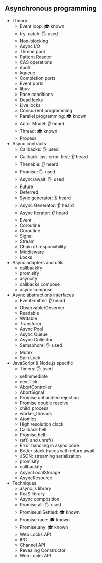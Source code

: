 ## Asynchronous programming

- Theory
  - Event loop: 🎓 known
  - try..catch: 🖐️ used
  - Non-blocking
  - Async I/O
  - Thread pool
  - Pattern Reactor
  - CAS operations
  - epoll
  - kqueue
  - Completion ports
  - Event ports
  - libuv
  - Race conditions
  - Dead locks
  - Live locks
  - Concurrent programming
  - Parallel programming: 🎓 known
  - Actor Model: 👂 heard
  - Thread: 🎓 known
  - Process
- Async contracts
  - Callbacks: 🖐️ used
  - Callback-last-error-first: 👂 heard
  - Thenable: 👂 heard
  - Promise: 🖐️ used
  - Async/await: 🖐️ used
  - Future
  - Deferred
  - Sync generator: 👂 heard
  - Async Generator: 👂 heard
  - Async Iterator: 👂 heard
  - Event
  - Coroutine
  - Goroutine
  - Signal
  - Stream
  - Chain of responsibility
  - Middleware
  - Locks
- Async adapters and utils
  - callbackify
  - promisify
  - asyncify
  - callbacks compose
  - async compose
- Async abstractions interfaces
  - EventEmitter: 👂 heard
  - Observable/Observer
  - Readable
  - Writable
  - Transform
  - Async Pool
  - Async Queue
  - Async Collector
  - Semaphore: 🖐️ used
  - Mutex
  - Spin Lock
- JavaScript & Node.js specific
  - Timers: 🖐️ used
  - setImmediate
  - nextTick
  - AbortController
  - AbortSignal
  - Promise unhandled rejection
  - Promise double resolve
  - child_process
  - worker_threads
  - Atomics
  - High resolution clock
  - Callback hell
  - Promise hell
  - ref() and unref()
  - Error handling in async code
  - Better stack traces with return await
  - JSON: streaming serialization
  - promisify
  - callbackify
  - AsyncLocalStorage
  - AsyncResource
- Techniques
  - async.js library
  - RxJS library
  - Async composition
  - Promise.all: 🖐️ used
  - Promise.allSettled: 🎓 known
  - Promise.race: 🎓 known
  - Promise.any: 🎓 known
  - Web Locks API
  - IPC
  - Channel API
  - Revealing Constructor
  - Web Locks API
